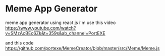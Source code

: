 # Meme App Generator
 meme app generator using react js
i'm use this video https://www.youtube.com/watch?v=SMzAcBEc6Zk&t=359s&ab_channel=PortEXE

and this code 
https://github.com/portexe/MemeCreator/blob/master/src/Meme/Meme.js